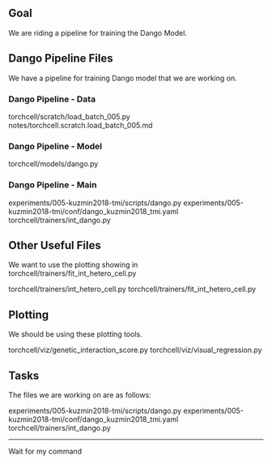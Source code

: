 ## Goal

We are riding a pipeline for training the Dango Model.

## Dango Pipeline Files

We have a pipeline for training Dango model that we are working on.

### Dango Pipeline - Data

torchcell/scratch/load_batch_005.py
notes/torchcell.scratch.load_batch_005.md

### Dango Pipeline - Model

torchcell/models/dango.py

### Dango Pipeline - Main

experiments/005-kuzmin2018-tmi/scripts/dango.py
experiments/005-kuzmin2018-tmi/conf/dango_kuzmin2018_tmi.yaml
torchcell/trainers/int_dango.py

## Other Useful Files

We want to use the plotting showing in
torchcell/trainers/fit_int_hetero_cell.py

torchcell/trainers/int_hetero_cell.py
torchcell/trainers/fit_int_hetero_cell.py

## Plotting

We should be using these plotting tools.

torchcell/viz/genetic_interaction_score.py
torchcell/viz/visual_regression.py

## Tasks

The files we are working on are as follows:

experiments/005-kuzmin2018-tmi/scripts/dango.py
experiments/005-kuzmin2018-tmi/conf/dango_kuzmin2018_tmi.yaml
torchcell/trainers/int_dango.py

***

Wait for my command